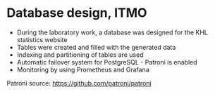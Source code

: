 # Database design, ITMO

- During the laboratory work, a database was designed for the KHL statistics website
- Tables were created and filled with the generated data
- Indexing and partitioning of tables are used
- Automatic failover system for PostgreSQL - Patroni is enabled
- Monitoring by using Prometheus and Grafana

Patroni source: https://github.com/patroni/patroni